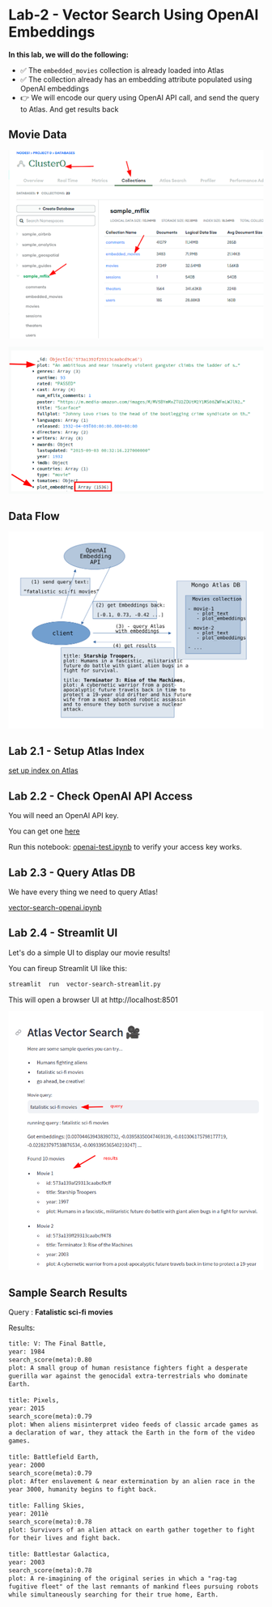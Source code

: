 # Lab-2 - Vector Search Using OpenAI Embeddings

**In this lab, we will do the following:**

- ✅ The `embedded_movies` collection is already loaded into Atlas
- ✅ The collection already has an embedding attribute populated using OpenAI embeddings
- 👉 We will encode our query using OpenAI API call, and send the query to Atlas.  And get results back

## Movie Data

![](../images/mflix-1.png)

![](../images/mflix-embeddings-2.png)

## Data Flow

![architecture](../images//architecture-1.svg)

## Lab 2.1 - Setup Atlas Index

[set up index on Atlas](setup-atlas-index.md)

## Lab 2.2 - Check OpenAI API Access

You will need an OpenAI API key.

You can get one [here](https://platform.openai.com/account/api-keys)

Run this notebook: [openai-test.ipynb](openai-test.ipynb) to verify your access key works.

## Lab 2.3 - Query Atlas DB

We have every thing we need to query Atlas!

[vector-search-openai.ipynb](vector-search-openai.ipynb)

## Lab 2.4 - Streamlit UI

Let's do a simple UI to display our movie results!

You can fireup Streamlit UI like this:

```bash
streamlit  run  vector-search-streamlit.py
```

This will open a browser UI at http://localhost:8501

![](../images//streamlit-ui1.png)

## Sample Search Results

Query : **Fatalistic sci-fi movies**

Results:

```text
title: V: The Final Battle,
year: 1984
search_score(meta):0.80
plot: A small group of human resistance fighters fight a desperate guerilla war against the genocidal extra-terrestrials who dominate Earth.

title: Pixels,
year: 2015
search_score(meta):0.79
plot: When aliens misinterpret video feeds of classic arcade games as a declaration of war, they attack the Earth in the form of the video games.

title: Battlefield Earth,
year: 2000
search_score(meta):0.79
plot: After enslavement & near extermination by an alien race in the year 3000, humanity begins to fight back.

title: Falling Skies,
year: 2011è
search_score(meta):0.78
plot: Survivors of an alien attack on earth gather together to fight for their lives and fight back.

title: Battlestar Galactica,
year: 2003
search_score(meta):0.78
plot: A re-imagining of the original series in which a "rag-tag fugitive fleet" of the last remnants of mankind flees pursuing robots while simultaneously searching for their true home, Earth.
```